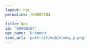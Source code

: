 ```yaml
---
layout: npc
permalink: /60900104

title: Npc
id: '60900104'
npc_name: 'Unknown'
icon_url: 'portrait/mob/dummy_p.png'
---
```

